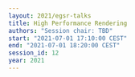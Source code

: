 ```yaml
---
layout: 2021/egsr-talks
title: High Performance Rendering
authors: "Session chair: TBD"
start: "2021-07-01 17:10:00 CEST"
end: "2021-07-01 18:20:00 CEST"
session_id: 12
year: 2021
---
```

